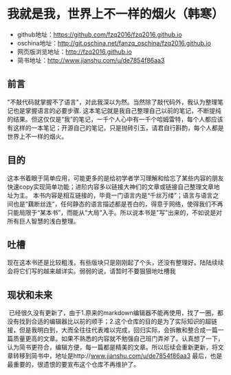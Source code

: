 # 我就是我，世界上不一样的烟火（韩寒）
* github地址：https://github.com/fzq2016/fzq2016.github.io
* oschina地址：http://git.oschina.net/fanzq_oschina/fzq2016.github.io
* 网页版浏览地址：http://fzq2016.github.io
* 简书地址：http://www.jianshu.com/u/de7854f86aa3

## 前言
  "不敲代码就掌握不了语言"，对此我深以为然。当然除了敲代码外，我认为整理笔记也是掌握语言的必要步骤.
  这本笔记就是我自己整理自己以前的笔记，不断提纯的结果。但这仅仅是“我”的笔记，一千个人心中有一千个哈姆雷特，每个人都应该有这样的一本笔记；开源自己的笔记，只是抛砖引玉，请君自行斟酌，每个人都是世界上不一样的烟火。


## 目的
  这本书着眼于简单应用，可能更多的是给初学者学习理解和给忘了某些内容的朋友快速copy实现简单功能；进阶内容多以链接大神们的文章或链接自己整理文章地址为主。
  本书内容是相互链接的，毕竟一门语言内是“千丝万缕”；语言与语言之间也是“藕断丝连”，任何静态的语言描述都是苍白的，得意于网络，使得我们不再只能局限于“某本书”，而能从“大局”入手。所以说本书是"写"出来的，不如说是对所有巨人智慧的浅白整理。


## 吐槽
  现在这本书还是比较粗浅，有些版块只是刚刚起了个头，还没有整理好。陆陆续续会将它们写的越来越详实。弱弱的说，请暂时不要狠狠地吐槽我

## 现状和未来
  已经很久没有更新了，由于1.原来的markdown编辑器不能再使用，找了一圈，都没有找到合适的编辑器比以前的顺手；2.这个仓库的目的是为了实际知识的超链接，但是我明白到，大而全往往代表难以完成，回归实际，会拆散和整合成一篇一篇质量更高的文章。如果不熟悉的内容就不勉强自己班门弄斧了。认真想了一下，认为简书更符合，编辑方便，每一篇都是精美的文章。所以后续会重新更新，将文章转移到简书中，地址是http://www.jianshu.com/u/de7854f86aa3
  最后，也是最重要的，很遗恨的要宣布这个仓库不再维护了。
